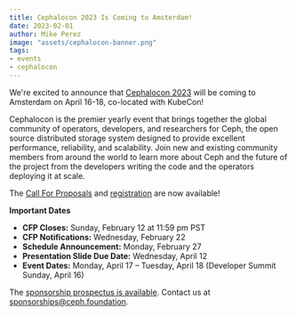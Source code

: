 ```yaml
---
title: Cephalocon 2023 Is Coming to Amsterdam!
date: 2023-02-01
author: Mike Perez
image: "assets/cephalocon-banner.png"
tags:
- events
- cephalocon
---
```


We're excited to announce that [Cephalocon
2023](https://events.linuxfoundation.org/cephalocon) will be coming to
Amsterdam on April 16-18, co-located with KubeCon!

Cephalocon is the premier yearly event that brings together the global
community of operators, developers, and researchers for Ceph, the open source
distributed storage system designed to provide excellent performance,
reliability, and scalability. Join new and existing community members from
around the world to learn more about Ceph and the future of the project from
the developers writing the code and the operators deploying it at scale.

The [Call For
Proposals](https://events.linuxfoundation.org/cephalocon/program/cfp/) and
[registration](https://events.linuxfoundation.org/cephalocon/register/) are now
available!

**Important Dates**

- **CFP Closes:** Sunday, February 12 at 11:59 pm PST
- **CFP Notifications:** Wednesday, February 22
- **Schedule Announcement:** Monday, February 27
- **Presentation Slide Due Date:** Wednesday, April 12
- **Event Dates:** Monday, April 17 – Tuesday, April 18 (Developer Summit Sunday, April 16)

The [sponsorship prospectus is
available](https://events.linuxfoundation.org/cephalocon/sponsor). Contact us
at sponsorships@ceph.foundation.
